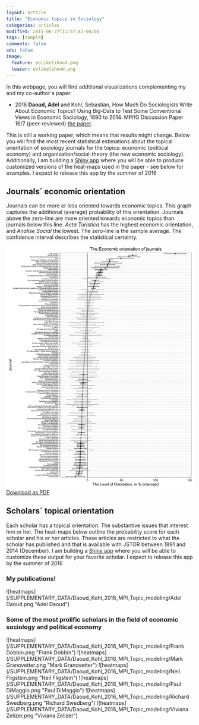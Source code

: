 ```yaml
---
layout: article
title: "Economic topics in Sociology"
categories: articles
modified: 2015-08-27T11:57:41-04:00
tags: [sample]
comments: false
ads: false
image:
  feature: eolikelihood.png
  teaser: eolikelihood.png
---
```



In this webpage, you will find additional visualizations complementing my and my co-author´s paper:

* 2016 **Daoud, Adel** and Kohl, Sebastian, How Much Do Sociologists Write About Economic Topics? Using Big-Data to Test Some Conventional Views in Economic Sociology, 1890 to 2014. MPIfG Discussion Paper 16/7 (peer-reviewed)
[the paper](http://www.mpifg.de/pu/mpifg_dp/dp16-7.pdf).

This is still a working paper, which means that results might change. Below you will find the most recent statistical estimations about the topical orientation of sociology journals for the topics: economic (political economy) and organization/social-theory (the new economic sociology). Additionally, I am building a [Shiny app](http://shiny.rstudio.com/) where you will be able to produce customized versions of the heat-maps used in the paper - see below for examples. I expect to release this app by the summer of 2016

## Journals´ economic orientation 
Journals can be more or less oriented towards economic topics. This graph captures the additional (average) probability of this orientation. Journals above the zero-line are more oriented towards economic topics than journals below this line. *Acta Turistica* has the highest economic orientation, and *Analise Social* the lowest. The zero-line is the sample average. The confidence interval describes the statistical certainty. 

![caterpillar](/SUPPLEMENTARY_DATA/Daoud_Kohl_2016_MPI_Topic_modeling/economic-intercept-catterpillar.png)
[Download as PDF](/SUPPLEMENTARY_DATA/Daoud_Kohl_2016_MPI_Topic_modeling/economic-intercept-catterpillar.pdf)

## Scholars´ topical orientation 
Each scholar has a topical orientation. The substantive issues that interest him or her. The heat-maps below outline the probability score for each scholar and his or her articles. These articles are restricted to what the scholar has published and that is available with JSTOR between 1891 and 2014 (December). I am building a [Shiny app](http://shiny.rstudio.com/) where you will be able to customize these output for your favorite scholar. I expect to release this app by the summer of 2016

### My publications!
![heatmaps](/SUPPLEMENTARY_DATA/Daoud_Kohl_2016_MPI_Topic_modeling/Adel Daoud.png "Adel Daoud")

### Some of the most prolific scholars in the field of economic sociology and political economy 
![heatmaps](/SUPPLEMENTARY_DATA/Daoud_Kohl_2016_MPI_Topic_modeling/Frank Dobbin.png "Frank Dobbin")
![heatmaps](/SUPPLEMENTARY_DATA/Daoud_Kohl_2016_MPI_Topic_modeling/Mark Granovetter.png "Mark Granovetter")
![heatmaps](/SUPPLEMENTARY_DATA/Daoud_Kohl_2016_MPI_Topic_modeling/Neil Fligstein.png "Neil Fligstein")
![heatmaps](/SUPPLEMENTARY_DATA/Daoud_Kohl_2016_MPI_Topic_modeling/Paul DiMaggio.png "Paul DiMaggio")
![heatmaps](/SUPPLEMENTARY_DATA/Daoud_Kohl_2016_MPI_Topic_modeling/Richard Swedberg.png "Richard Swedberg")
![heatmaps](/SUPPLEMENTARY_DATA/Daoud_Kohl_2016_MPI_Topic_modeling/Viviana Zelizer.png "Viviana Zelizer")




